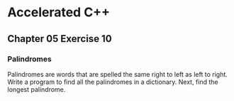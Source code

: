 # Accelerated C++
## Chapter 05 Exercise 10
### Palindromes

Palindromes are words that are spelled the same right to left as left to right. Write a
program to find all the palindromes in a dictionary. Next, find the longest palindrome.
